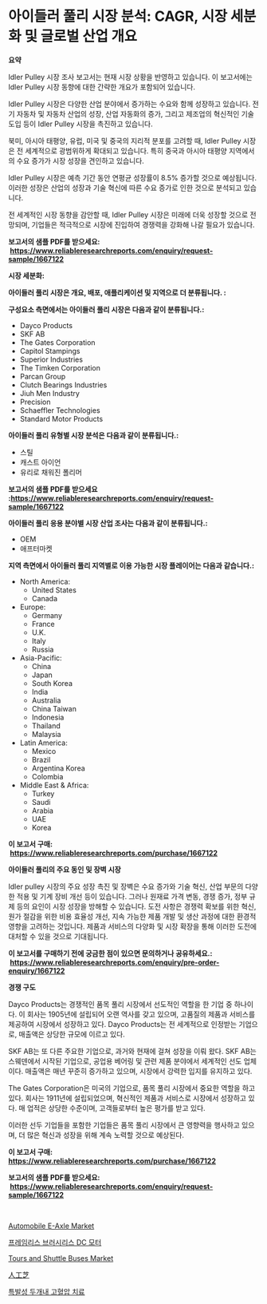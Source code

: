 <p><h1>아이들러 풀리 시장 분석: CAGR, 시장 세분화 및 글로벌 산업 개요</h1></p><p><strong>요약</strong></p>
<p><p>Idler Pulley 시장 조사 보고서는 현재 시장 상황을 반영하고 있습니다. 이 보고서에는 Idler Pulley 시장 동향에 대한 간략한 개요가 포함되어 있습니다.</p><p>Idler Pulley 시장은 다양한 산업 분야에서 증가하는 수요와 함께 성장하고 있습니다. 전기 자동차 및 자동차 산업의 성장, 산업 자동화의 증가, 그리고 제조업의 혁신적인 기술 도입 등이 Idler Pulley 시장을 촉진하고 있습니다.</p><p>북미, 아시아 태평양, 유럽, 미국 및 중국의 지리적 분포를 고려할 때, Idler Pulley 시장은 전 세계적으로 광범위하게 확대되고 있습니다. 특히 중국과 아시아 태평양 지역에서의 수요 증가가 시장 성장을 견인하고 있습니다.</p><p>Idler Pulley 시장은 예측 기간 동안 연평균 성장률이 8.5% 증가할 것으로 예상됩니다. 이러한 성장은 산업의 성장과 기술 혁신에 따른 수요 증가로 인한 것으로 분석되고 있습니다.</p><p>전 세계적인 시장 동향을 감안할 때, Idler Pulley 시장은 미래에 더욱 성장할 것으로 전망되며, 기업들은 적극적으로 시장에 진입하여 경쟁력을 강화해 나갈 필요가 있습니다.</p></p>
<p><strong>보고서의 샘플 PDF를 받으세요: &nbsp;<a href="https://www.reliableresearchreports.com/enquiry/request-sample/1667122">https://www.reliableresearchreports.com/enquiry/request-sample/1667122</a></strong></p>
<p><strong>시장 세분화:</strong></p>
<p><strong> 아이들러 풀리 시장은 개요, 배포, 애플리케이션 및 지역으로 더 분류됩니다. :</strong></p>
<p><strong>구성요소 측면에서는 아이들러 풀리 시장은 다음과 같이 분류됩니다.:</strong></p>
<p><ul><li>Dayco Products</li><li>SKF AB</li><li>The Gates Corporation</li><li>Capitol Stampings</li><li>Superior Industries</li><li>The Timken Corporation</li><li>Parcan Group</li><li>Clutch Bearings Industries</li><li>Jiuh Men Industry</li><li>Precision</li><li>Schaeffler Technologies</li><li>Standard Motor Products</li></ul></p>
<p><strong> 아이들러 풀리 유형별 시장 분석은 다음과 같이 분류됩니다.:</strong></p>
<p><ul><li>스틸</li><li>캐스트 아이언</li><li>유리로 채워진 폴리머</li></ul></p>
<p><strong>보고서의 샘플 PDF를 받으세요 :<a href="https://www.reliableresearchreports.com/enquiry/request-sample/1667122">https://www.reliableresearchreports.com/enquiry/request-sample/1667122</a></strong></p>
<p><strong> 아이들러 풀리 응용 분야별 시장 산업 조사는 다음과 같이 분류됩니다.:</strong></p>
<p><ul><li>OEM</li><li>애프터마켓</li></ul></p>
<p><strong>지역 측면에서 아이들러 풀리 지역별로 이용 가능한 시장 플레이어는 다음과 같습니다.:</strong></p>
<p><ul>
    <li>
        North America:
        <ul>
            <li>United States</li>
            <li>Canada</li>
        </ul>
    </li>
    <li>
        Europe:
        <ul>
            <li>Germany</li>
            <li>France</li>
            <li>U.K.</li>
            <li>Italy</li>
            <li>Russia</li>
        </ul>
    </li>
    <li>
        Asia-Pacific:
        <ul>
            <li>China</li>
            <li>Japan</li>
            <li>South Korea</li>
            <li>India</li>
            <li>Australia</li>
            <li>China Taiwan</li>
            <li>Indonesia</li>
            <li>Thailand</li>
            <li>Malaysia</li>
        </ul>
    </li>
    <li>
        Latin America:
        <ul>
            <li>Mexico</li>
            <li>Brazil</li>
            <li>Argentina Korea</li>
            <li>Colombia</li>
        </ul>
    </li>
    <li>
        Middle East & Africa:
        <ul>
            <li>Turkey</li>
            <li>Saudi</li>
            <li>Arabia</li>
            <li>UAE</li>
            <li>Korea</li>
        </ul>
    </li>
    </ul></p>
<p><strong>이 보고서 구매: &nbsp;<a href="https://www.reliableresearchreports.com/purchase/1667122">https://www.reliableresearchreports.com/purchase/1667122</a></strong></p>
<p><strong>아이들러 풀리의 주요 동인 및 장벽 시장</strong></p>
<p><p>Idler pulley 시장의 주요 성장 촉진 및 장벽은 수요 증가와 기술 혁신, 산업 부문의 다양한 적용 및 기계 장비 개선 등이 있습니다. 그러나 원재료 가격 변동, 경쟁 증가, 정부 규제 등의 요인이 시장 성장을 방해할 수 있습니다. 도전 사항은 경쟁력 확보를 위한 혁신, 원가 절감을 위한 비용 효율성 개선, 지속 가능한 제품 개발 및 생산 과정에 대한 환경적 영향을 고려하는 것입니다. 제품과 서비스의 다양화 및 시장 확장을 통해 이러한 도전에 대처할 수 있을 것으로 기대됩니다.</p></p>
<p><strong>이 보고서를 구매하기 전에 궁금한 점이 있으면 문의하거나 공유하세요.: &nbsp;<a href="https://www.reliableresearchreports.com/enquiry/pre-order-enquiry/1667122">https://www.reliableresearchreports.com/enquiry/pre-order-enquiry/1667122</a></strong></p>
<p><strong>경쟁 구도</strong></p>
<p><p>Dayco Products는 경쟁적인 품목 풀리 시장에서 선도적인 역할을 한 기업 중 하나이다. 이 회사는 1905년에 설립되어 오랜 역사를 갖고 있으며, 고품질의 제품과 서비스를 제공하여 시장에서 성장하고 있다. Dayco Products는 전 세계적으로 인정받는 기업으로, 매출액은 상당한 규모에 이르고 있다.</p><p>SKF AB는 또 다른 주요한 기업으로, 과거와 현재에 걸쳐 성장을 이뤄 왔다. SKF AB는 스웨덴에서 시작된 기업으로, 공업용 베어링 및 관련 제품 분야에서 세계적인 선도 업체이다. 매출액은 매년 꾸준히 증가하고 있으며, 시장에서 강력한 입지를 유지하고 있다.</p><p>The Gates Corporation은 미국의 기업으로, 품목 풀리 시장에서 중요한 역할을 하고 있다. 회사는 1911년에 설립되었으며, 혁신적인 제품과 서비스로 시장에서 성장하고 있다. 매 업적은 상당한 수준이며, 고객들로부터 높은 평가를 받고 있다.</p><p>이러한 선두 기업들을 포함한 기업들은 품목 풀리 시장에서 큰 영향력을 행사하고 있으며, 더 많은 혁신과 성장을 위해 계속 노력할 것으로 예상된다.</p></p>
<p><strong>이 보고서 구매: &nbsp; <a href="https://www.reliableresearchreports.com/purchase/1667122">https://www.reliableresearchreports.com/purchase/1667122</a></strong></p>
<p><strong>보고서의 샘플 PDF를 받으세요: &nbsp;<a href="https://www.reliableresearchreports.com/enquiry/request-sample/1667122">https://www.reliableresearchreports.com/enquiry/request-sample/1667122</a></strong><strong></strong></p>
<p>&nbsp;</p>
<p><p><a href="https://issuu.com/reportprime-2/docs/automobile-e-axle-market-size-2030.pptx">Automobile E-Axle Market</a></p><p><a href="https://medium.com/@cierrahayes645/%ED%94%84%EB%A0%88%EC%9E%84%EB%A6%AC%EC%8A%A4-%EB%B8%8C%EB%9F%AC%EC%8B%9C%EB%A6%AC%EC%8A%A4-dc-%EB%AA%A8%ED%84%B0-%EC%8B%9C%EC%9E%A5-%EB%8F%99%ED%96%A5-%EB%B0%8F-%EC%8B%9C%EC%9E%A5-%EB%B6%84%EC%84%9D%EC%9D%80-2024-2031%EB%85%84%EA%B9%8C%EC%A7%80-%EC%98%88%EC%B8%A1%EB%90%A9%EB%8B%88%EB%8B%A4-4e7c5e01397b">프레임리스 브러시리스 DC 모터</a></p><p><a href="https://issuu.com/reportprime-2/docs/tours-and-shuttle-buses-market-size-2030.pptx">Tours and Shuttle Buses Market</a></p><p><a href="https://medium.com/@carlieshields/%E4%BA%BA%E5%B7%A5%E8%8A%9D%E5%B8%82%E5%A0%B4-%E7%A8%AE%E9%A1%9E-%E7%94%A8%E9%80%94-%E5%9C%B0%E7%90%86%E3%81%AB%E3%82%88%E3%82%8B%E5%8C%85%E6%8B%AC%E7%9A%84%E3%81%AA%E8%A9%95%E4%BE%A1-af29f4d63320">人工芝</a></p><p><a href="https://github.com/JackieFauhey9089475/Market-Research-Report-List-1/blob/main/998704314422.md">특발성 두개내 고혈압 치료</a></p></p>